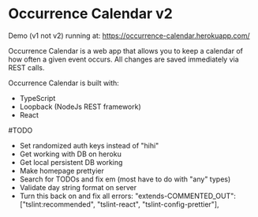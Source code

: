 # Occurrence Calendar v2

Demo (v1 not v2) running at:
https://occurrence-calendar.herokuapp.com/

Occurrence Calendar is a web app that allows you to keep a calendar of how often a given event occurs. All changes are saved immediately via REST calls.

Occurrence Calendar is built with:
* TypeScript
* Loopback (NodeJs REST framework)
* React

#TODO
- Set randomized auth keys instead of "hihi"
- Get working with DB on heroku
- Get local persistent DB working
- Make homepage prettyier
- Search for TODOs and fix em (most have to do with "any" types)
- Validate day string format on server
- Turn this back on and fix all errors:   "extends-COMMENTED_OUT": ["tslint:recommended", "tslint-react", "tslint-config-prettier"],
